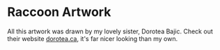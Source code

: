 # Raccoon Artwork

All this artwork was drawn by my lovely sister, Dorotea Bajic. Check out their website [dorotea.ca](https://dorotea.ca/), it's far nicer looking than my own.